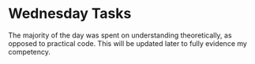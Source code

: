 # Wednesday Tasks
The majority of the day was spent on understanding theoretically, as opposed to practical code. This will be updated later to fully evidence my competency.